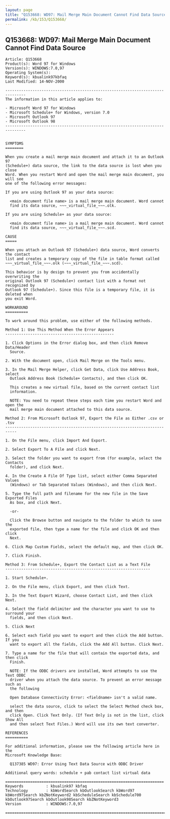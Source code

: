 ```yaml
---
layout: page
title: "Q153668: WD97: Mail Merge Main Document Cannot Find Data Source"
permalink: /kb/153/Q153668/
---
```


## Q153668: WD97: Mail Merge Main Document Cannot Find Data Source

	Article: Q153668
	Product(s): Word 97 for Windows
	Version(s): WINDOWS:7.0,97
	Operating System(s): 
	Keyword(s): kbualink97kbfaq
	Last Modified: 14-NOV-2000
	
	-------------------------------------------------------------------------------
	The information in this article applies to:
	
	- Microsoft Word 97 for Windows 
	- Microsoft Schedule+ for Windows, version 7.0 
	- Microsoft Outlook 97 
	- Microsoft Outlook 98 
	-------------------------------------------------------------------------------
	
	
	SYMPTOMS
	========
	
	When you create a mail merge main document and attach it to an Outlook 97
	(Schedule+) data source, the link to the data source is lost when you close
	Word. When you restart Word and open the mail merge main document, you will see
	one of the following error messages:
	
	If you are using Outlook 97 as your data source:
	
	  <main document file name> is a mail merge main document. Word cannot
	  find its data source, ~~~_virtual_file_~~~.olk.
	
	If you are using Schedule+ as your data source:
	
	  <main document file name> is a mail merge main document. Word cannot
	  find its data source, ~~~_virtual_file_~~~.scd.
	
	CAUSE
	=====
	
	When you attach an Outlook 97 (Schedule+) data source, Word converts the contact
	list and creates a temporary copy of the file in table format called
	~~~_virtual_file_~~~.olk (~~~_virtual_file_~~~.scd).
	
	This behavior is by design to prevent you from accidentally overwriting the
	original Outlook 97 (Schedule+) contact list with a format not recognized by
	Outlook 97 (Schedule+). Since this file is a temporary file, it is deleted when
	you exit Word.
	
	WORKAROUND
	==========
	
	To work around this problem, use either of the following methods.
	
	Method 1: Use This Method When the Error Appears
	------------------------------------------------
	
	1. Click Options in the Error dialog box, and then click Remove Data/Header
	  Source.
	
	2. With the document open, click Mail Merge on the Tools menu.
	
	3. In the Mail Merge Helper, click Get Data, click Use Address Book, select
	  Outlook Address Book (Schedule+ Contacts), and then click OK.
	
	  This creates a new virtual file, based on the current contact list
	  information.
	
	  NOTE: You need to repeat these steps each time you restart Word and open the
	  mail merge main document attached to this data source.
	
	Method 2: From Microsoft Outlook 97, Export the File as Either .csv or .tsv
	---------------------------------------------------------------------------
	
	1. On the File menu, click Import And Export.
	
	2. Select Export To A File and click Next.
	
	3. Select the folder you want to export from (for example, select the Contacts
	  folder), and click Next.
	
	4. In the Create A File Of Type list, select either Comma Separated Values
	  (Windows) or Tab Separated Values (Windows), and then click Next.
	
	5. Type the full path and filename for the new file in the Save Exported Files
	  As box, and click Next.
	
	  -or-
	
	  Click the Browse button and navigate to the folder to which to save the
	  exported file, then type a name for the file and click OK and then click
	  Next.
	
	6. Click Map Custom Fields, select the default map, and then click OK.
	
	7. Click Finish.
	
	Method 3: From Schedule+, Export the Contact List as a Text File
	----------------------------------------------------------------
	
	1. Start Schedule+.
	
	2. On the File menu, click Export, and then click Text.
	
	3. In the Text Export Wizard, choose Contact List, and then click Next.
	
	4. Select the field delimiter and the character you want to use to surround your
	  fields, and then click Next.
	
	5. Click Next
	
	6. Select each field you want to export and then click the Add button. If you
	  want to export all the fields, click the Add All button. Click Next.
	
	7. Type a name for the file that will contain the exported data, and then click
	  Finish.
	
	  NOTE: If the ODBC drivers are installed, Word attempts to use the Text ODBC
	  driver when you attach the data source. To prevent an error message such as
	  the following
	
	  Open Database Connectivity Error: <fieldname> isn't a valid name.
	
	  select the data source, click to select the Select Method check box, and then
	  click Open. Click Text Only. (If Text Only is not in the list, click Show All
	  and then select Text Files.) Word will use its own text converter.
	
	REFERENCES
	==========
	
	For additional information, please see the following article here in the
	Microsoft Knowledge Base:
	
	  Q137385 WD97: Error Using Text Data Source with ODBC Driver
	
	Additional query words: schedule + pab contact list virtual data
	
	======================================================================
	Keywords          : kbualink97 kbfaq
	Technology        : kbWordSearch kbOutlookSearch kbWord97 kbWord97Search kbZNotKeyword2 kbScheduleSearch kbSchedule700 kbOutlook97Search kbOutlook98Search kbZNotKeyword3
	Version           : WINDOWS:7.0,97
	
	=============================================================================
	
